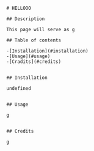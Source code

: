 
    # HELLOOO

    ## Description

    This page will serve as g

    ## Table of contents

    -[Installation](#installation)
    -[Usage](#usage)
    -[Cradits](#credits)


    ## Installation

    undefined


    ## Usage

    g


    ## Credits

    g

    